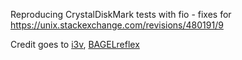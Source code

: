 Reproducing CrystalDiskMark tests with fio - fixes for https://unix.stackexchange.com/revisions/480191/9

Credit goes to [i3v](https://gist.github.com/i3v), [BAGELreflex](https://gist.github.com/BAGELreflex/c04e7a25d64e989cbd9376a9134b8f6d)
